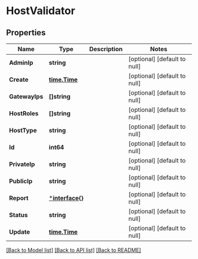 # HostValidator

## Properties
Name | Type | Description | Notes
------------ | ------------- | ------------- | -------------
**AdminIp** | **string** |  | [optional] [default to null]
**Create** | [**time.Time**](time.Time.md) |  | [optional] [default to null]
**GatewayIps** | **[]string** |  | [optional] [default to null]
**HostRoles** | **[]string** |  | [optional] [default to null]
**HostType** | **string** |  | [optional] [default to null]
**Id** | **int64** |  | [optional] [default to null]
**PrivateIp** | **string** |  | [optional] [default to null]
**PublicIp** | **string** |  | [optional] [default to null]
**Report** | [***interface{}**](interface{}.md) |  | [optional] [default to null]
**Status** | **string** |  | [optional] [default to null]
**Update** | [**time.Time**](time.Time.md) |  | [optional] [default to null]

[[Back to Model list]](../README.md#documentation-for-models) [[Back to API list]](../README.md#documentation-for-api-endpoints) [[Back to README]](../README.md)


